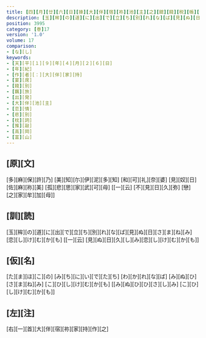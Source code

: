```yaml
---
title: [四][月][廿][六][日][掾][大][伴][宿][祢][池][主][之][舘][餞][税][帳][使][守][大][伴][宿][祢][家][持][宴][歌][并][古][歌][四][首]
description: [玉][桙][の][道][に][出][で][立][ち][別][れ][な][ば][見][ぬ][日][さ][ま][ね][み][恋][し][け][む][か][も] [[一][云] [見][ぬ][日][久][し][み][恋][し][け][む][か][も]]
position: 3995
category: [巻]17
version: '1.0'
volume: 17
comparison:
- [な][し]
keywords:
- [天][平][１][９][年][４][月][２][６][日]
- [年][紀]
- [作][者][：][大][伴][家][持]
- [宴][席]
- [餞][別]
- [羈][旅]
- [出][発]
- [大][伴][池][主]
- [恋][情]
- [悲][別]
- [枕][詞]
- [推][敲]
- [高][岡]
- [富][山]
---
```


## [原][文]

[多][麻][保][許][乃] [美][知][尓][伊][泥][多][知] [和][可][礼][奈][婆] [見][奴][日][佐][麻][祢][美] [孤][悲][思][家][武][可][母] [[一][云] [不][見][日][久][弥] [戀][之][家][牟][加][母]]

## [訓][読]

[玉][桙][の][道][に][出][で][立][ち][別][れ][な][ば][見][ぬ][日][さ][ま][ね][み][恋][し][け][む][か][も] [[一][云] [見][ぬ][日][久][し][み][恋][し][け][む][か][も]]

## [仮][名]

[た][ま][ほ][こ][の] [み][ち][に][い][で][た][ち] [わ][か][れ][な][ば] [み][ぬ][ひ][さ][ま][ね][み] [こ][ひ][し][け][む][か][も] [[み][ぬ][ひ][ひ][さ][し][み] [こ][ひ][し][け][む][か][も]]

## [左][注]

[右][一][首][大][伴][宿][祢][家][持][作][之]
